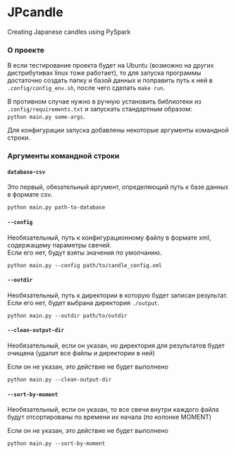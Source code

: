 # JPcandle
Creating Japanese candles using PySpark

### О проекте 

В если тестирование проекта будет на Ubuntu (возможно на других дистрибутивах linux тоже работает), 
то для запуска программы достаточно создать папку и базой данных и поправить путь к ней в `.config/config_env.sh`, 
после чего сделать `make run`.

В противном случае нужно в ручную установить библиотеки из `.config/requirements.txt`
и запускать стандартным образом:  
`python main.py some-args`.

Для конфигурации запуска добавлены некоторые аргументы командной строки.

### Аргументы командной строки 

#### `database-csv`

Это первый, обязательный аргумент, определяющий путь к базе данных в формате csv. 
```
python main.py path-to-database
```

#### `--config`

Необязательный, путь к конфигурационному файлу в формате xml, содержащему параметры свечей.  
Если его нет, будут взяты значения по умолчанию.
```
python main.py --config path/to/candle_config.xml
```

#### `--outdir`

Необязательный, путь к директории в которую будет записан результат.  
Если его нет, будет выбрана директория `./output`.
```
python main.py --outdir path/to/outdir
```

#### `--clean-output-dir`

Необязательный, если он указан, но директория для результатов будет очищена (удалит все файлы и директории в ней)  

Если он не указан, это действие не будет выполнено
```
python main.py --clean-output-dir
```

#### `--sort-by-moment`

Необязательный, если он указан, то все свечи внутри каждого файла будут отсортированы по времени их начала (по колонке MOMENT)

Если он не указан, это действие не будет выполнено
```
python main.py --sort-by-moment
```

